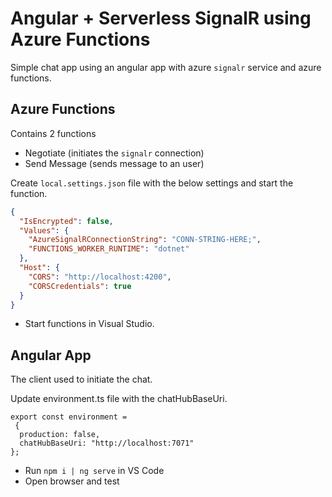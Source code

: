 # Angular + Serverless SignalR using Azure Functions

Simple chat app using an angular app with azure ``signalr`` service and azure functions.

## Azure Functions

Contains 2 functions

- Negotiate (initiates the ``signalr`` connection)
- Send Message (sends message to an user)

Create ``local.settings.json`` file with the below settings and start the function.

```JSON
{
  "IsEncrypted": false,
  "Values": {
    "AzureSignalRConnectionString": "CONN-STRING-HERE;",
    "FUNCTIONS_WORKER_RUNTIME": "dotnet"
  },
  "Host": {
    "CORS": "http://localhost:4200",
    "CORSCredentials": true
  }
}
```

- Start functions in Visual Studio.

## Angular App

The client used to initiate the chat.

Update environment.ts file with the chatHubBaseUri.

```TS
export const environment =
 {
  production: false,
  chatHubBaseUri: "http://localhost:7071"
};
```

- Run ```npm i | ng serve``` in VS Code
- Open browser and test
